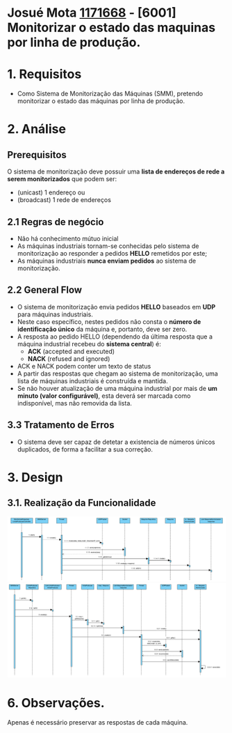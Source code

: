 **Josué Mota [1171668](../)** - [6001] Monitorizar o estado das maquinas por linha de produção.
=======================================

# 1. Requisitos

- Como Sistema de Monitorização das Máquinas (SMM), pretendo monitorizar o estado das máquinas por linha de produção.



# 2. Análise


## Prerequisitos
O sistema de monitorização deve possuir uma **lista de endereços de rede a serem monitorizados** que podem ser:
- (unicast) 1 endereço ou
- (broadcast) 1 rede de endereços

## 2.1 Regras de negócio
- Não há conhecimento mútuo inicial
- As máquinas industriais tornam-se conhecidas pelo sistema de monitorização ao responder a pedidos **HELLO** remetidos por este;
- As máquinas industriais **nunca enviam pedidos** ao sistema de monitorização.

## 2.2 General Flow

- O sistema de monitorização envia pedidos **HELLO** baseados em **UDP** para máquinas industriais. 
- Neste caso específico, nestes pedidos não consta o **número de identificação único** da máquina e, portanto,
deve ser zero. 
- A resposta ao pedido HELLO (dependendo da última resposta que a máquina industrial recebeu do **sistema central**) é: 
    - **ACK**  (accepted and executed)
    - **NACK** (refused and ignored)
- ACK e NACK podem conter um texto de status 
- A partir das respostas que chegam ao sistema de
monitorização, uma lista de máquinas industriais é construída e mantida. 
- Se não houver atualização de uma máquina industrial por mais de **um minuto (valor configurável)**, esta deverá ser marcada como indisponível, mas não removida da lista.

## 3.3 Tratamento  de Erros

- O sistema deve ser capaz de detetar a existencia de números únicos duplicados, de forma a facilitar a sua correção.


# 3. Design

## 3.1. Realização da Funcionalidade

![6001_SD1.png](6001_SD1.png)
![6001_SD2.png](6001_SD2.png)

# 6. Observações.
Apenas é necessário preservar as respostas de cada máquina.